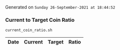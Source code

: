 Generated on `Sunday 26-September-2021 at 18:44:52`

### Current to Target Coin Ratio
`current_coin_ratio.sh`

Date|Current|Target|Ratio
---|---|---|---
